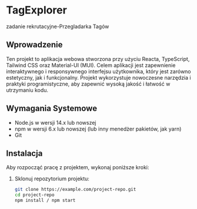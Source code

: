 # TagExplorer

zadanie rekrutacyjne-Przegladarka Tagów

## Wprowadzenie

Ten projekt to aplikacja webowa stworzona przy użyciu Reacta, TypeScript, Tailwind CSS oraz Material-UI (MUI). Celem aplikacji jest zapewnienie interaktywnego i responsywnego interfejsu użytkownika, który jest zarówno estetyczny, jak i funkcjonalny. Projekt wykorzystuje nowoczesne narzędzia i praktyki programistyczne, aby zapewnić wysoką jakość i łatwość w utrzymaniu kodu.

## Wymagania Systemowe

- Node.js w wersji 14.x lub nowszej
- npm w wersji 6.x lub nowszej (lub inny menedżer pakietów, jak yarn)
- Git

## Instalacja

Aby rozpocząć pracę z projektem, wykonaj poniższe kroki:

1. Sklonuj repozytorium projektu:
   ```bash
   git clone https://example.com/project-repo.git
   cd project-repo
   npm install / npm start



